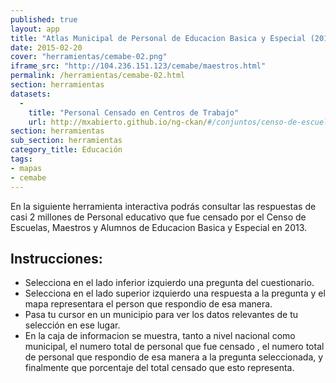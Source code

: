 ```yaml
--- 
published: true 
layout: app
title: "Atlas Municipal de Personal de Educacion Basica y Especial (2013)" 
date: 2015-02-20 
cover: "herramientas/cemabe-02.png" 
iframe_src: "http://104.236.151.123/cemabe/maestros.html" 
permalink: /herramientas/cemabe-02.html 
section: herramientas 
datasets:
  -
    title: "Personal Censado en Centros de Trabajo"
    url: http://mxabierto.github.io/ng-ckan/#/conjuntos/censo-de-escuelas-maestros-y-alumnos-de-educacion-basica-y-especial
section: herramientas
sub_section: herramientas
category_title: Educación 
tags: 
- mapas 
- cemabe 
---
```


<p>En la siguiente herramienta interactiva podrás consultar  las respuestas de casi 2 millones de Personal educativo que fue censado por el Censo de Escuelas, Maestros y Alumnos de Educacion Basica y Especial en 2013.</p> <h2>Instrucciones:</h2> <ul> <li>Selecciona en el lado inferior izquierdo una pregunta del cuestionario.</li> <li>Selecciona en el lado superior izquierdo una respuesta a la pregunta y el mapa representara el person que respondio de esa manera.</li> <li>Pasa tu cursor en un municipio para ver los datos relevantes de tu selección en ese lugar. </li>
<li>En la caja de informacion se muestra, tanto a nivel nacional como municipal, el numero total de personal que fue censado , el numero total de personal que respondio de esa manera a la pregunta seleccionada, y finalmente que porcentaje del total censado que esto representa.</li> </ul> 
